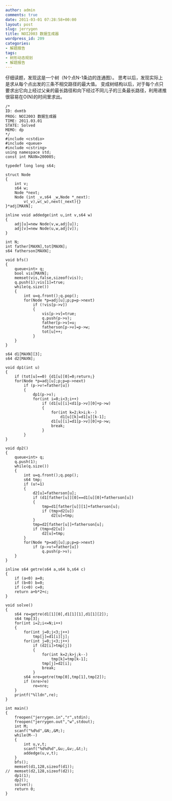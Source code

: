 ```yaml
---
author: admin
comments: true
date: 2011-03-01 07:28:58+00:00
layout: post
slug: jerrygen
title: NOI2003 数据生成器
wordpress_id: 209
categories:
- 解题报告
tags:
- 树形动态规划
- 解题报告
---
```


仔细读题，发现这是一个树（N个点N-1条边的连通图）。
思考以后，发现实际上是求从每个点出发的三条不相交路径的最大值。
变成树结构以后，对于每个点只要求出它向上经过父亲的最长路径和向下经过不同儿子的三条最长路径，利用递推很容易在O(N)的时间里求出。

    
    
    /*
    ID: dxmtb
    PROG: NOI2003 数据生成器
    TIME: 2011.03.01
    STATE: Solved
    MEMO: dp
    */
    #include <cstdio>
    #include <queue>
    #include <cstring>
    using namespace std;
    const int MAXN=200005;
    
    typedef long long s64;
    
    struct Node
    {
    	int v;
    	s64 w;
    	Node *next;
    	Node (int _v,s64 _w,Node *_next):
    		v(_v),w(_w),next(_next){}
    }*adj[MAXN];
    
    inline void addedge(int u,int v,s64 w)
    {
    	adj[u]=new Node(v,w,adj[u]);
    	adj[v]=new Node(u,w,adj[v]);
    }
    
    int N;
    int father[MAXN],tot[MAXN];
    s64 fatherson[MAXN];
    
    void bfs()
    {
    	queue<int> q;
    	bool vis[MAXN];
    	memset(vis,false,sizeof(vis));
    	q.push(1);vis[1]=true;
    	while(q.size())
    	{
    		int u=q.front();q.pop();
    		for(Node *p=adj[u];p;p=p->next)
    			if (!vis[p->v])
    			{
    				vis[p->v]=true;
    				q.push(p->v);
    				father[p->v]=u;
    				fatherson[p->v]=p->w;
    				tot[u]++;
    			}
    	}
    }
    
    s64 d1[MAXN][3];
    s64 d2[MAXN];
    
    void dp1(int u)
    {
    	if (tot[u]==0) {d1[u][0]=0;return;}
    	for(Node *p=adj[u];p;p=p->next)
    		if (p->v!=father[u])
    		{
    			dp1(p->v);
    			for(int i=0;i<3;i++)
    				if (d1[u][i]<d1[p->v][0]+p->w)
    				{
    					for(int k=2;k>i;k--)
    						d1[u][k]=d1[u][k-1];
    					d1[u][i]=d1[p->v][0]+p->w;
    					break;
    				}
    		}
    }
    
    void dp2()
    {
    	queue<int> q;
    	q.push(1);
    	while(q.size())
    	{
    		int u=q.front();q.pop();
    		s64 tmp;
    		if (u!=1)
    		{
    			d2[u]=fatherson[u];
    			if (d1[father[u]][0]==d1[u][0]+fatherson[u])
    			{
    				tmp=d1[father[u]][1]+fatherson[u];
    				if (tmp>d2[u])
    					d2[u]=tmp;
    			}
    			tmp=d2[father[u]]+fatherson[u];
    			if (tmp>d2[u])
    				d2[u]=tmp;
    		}
    		for(Node *p=adj[u];p;p=p->next)
    			if (p->v!=father[u])
    				q.push(p->v);
    	}
    }
    
    inline s64 getre(s64 a,s64 b,s64 c)
    {
    	if (a<0) a=0;
    	if (b<0) b=0;
    	if (c<0) c=0;
    	return a+b*2+c;
    }
    
    void solve()
    {
    	s64 re=getre(d1[1][0],d1[1][1],d1[1][2]);
    	s64 tmp[3];
    	for(int i=2;i<=N;i++)
    	{
    		for(int j=0;j<3;j++)
    			tmp[j]=d1[i][j];
    		for(int j=0;j<3;j++)
    			if (d2[i]>tmp[j])
    			{
    				for(int k=2;k>j;k--)
    					tmp[k]=tmp[k-1];
    				tmp[j]=d2[i];
    				break;
    			}
    		s64 nre=getre(tmp[0],tmp[1],tmp[2]);
    		if (nre>re)
    			re=nre;
    	}
    	printf("%lldn",re);	
    }
    
    int main()
    {
    	freopen("jerrygen.in","r",stdin);
    	freopen("jerrygen.out","w",stdout);
    	int M;
    	scanf("%d%d",&N;,&M;);
    	while(M--)
    	{
    		int u,v,t;
    		scanf("%d%d%d",&u;,&v;,&t;);
    		addedge(u,v,t);
    	}
    	bfs();	
    	memset(d1,128,sizeof(d1));
    //	memset(d2,128,sizeof(d2));
    	dp1(1);	
    	dp2();
    	solve();
    	return 0;
    }
    
